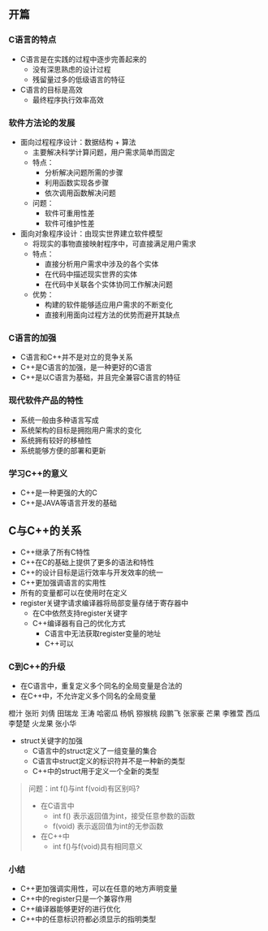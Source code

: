 <!--
 * @Author: your name
 * @Date: 2021-09-16 16:12:02
 * @LastEditTime: 2021-09-28 10:31:43
 * @LastEditors: Please set LastEditors
 * @Description: In User Settings Edit
 * @FilePath: /WorkSpace/C/C进阶/0开篇.md
-->


## 开篇

### C语言的特点

- C语言是在实践的过程中逐步完善起来的
  - 没有深思熟虑的设计过程
  - 残留量过多的低级语言的特征
- C语言的目标是高效
  - 最终程序执行效率高效

### 软件方法论的发展

- 面向过程程序设计：数据结构 + 算法
  - 主要解决科学计算问题，用户需求简单而固定
  - 特点：
    - 分析解决问题所需的步骤
    - 利用函数实现各步骤
    - 依次调用函数解决问题
  - 问题：
    - 软件可重用性差
    - 软件可维护性差
- 面向对象程序设计：由现实世界建立软件模型
  - 将现实的事物直接映射程序中，可直接满足用户需求
  - 特点： 
    - 直接分析用户需求中涉及的各个实体
    - 在代码中描述现实世界的实体
    - 在代码中关联各个实体协同工作解决问题
  - 优势：
    - 构建的软件能够适应用户需求的不断变化
    - 直接利用面向过程方法的优势而避开其缺点

### C语言的加强

- C语言和C++并不是对立的竞争关系
- C++是C语言的加强，是一种更好的C语言
- C++是以C语言为基础，并且完全兼容C语言的特征

### 现代软件产品的特性

- 系统一般由多种语言写成
- 系统架构的目标是拥抱用户需求的变化
- 系统拥有较好的移植性
- 系统能够方便的部署和更新

### 学习C++的意义

- C++是一种更强的大的C
- C++是JAVA等语言开发的基础

## C与C++的关系

- C++继承了所有C特性
- C++在C的基础上提供了更多的语法和特性
- C++的设计目标是运行效率与开发效率的统一
- C++更加强调语言的实用性
- 所有的变量都可以在使用时在定义
- register关键字请求编译器将局部变量存储于寄存器中
  - 在C中依然支持register关键字
  - C++编译器有自己的优化方式
    - C语言中无法获取register变量的地址
    - C++可以

### C到C++的升级

- 在C语言中，重复定义多个同名的全局变量是合法的
- 在C++中，不允许定义多个同名的全局变量

橙汁    张珩  刘倩  田瑞龙 王涛
哈密瓜  杨帆
猕猴桃  段鹏飞  张家豪
芒果    李雅萱 
西瓜    李楚楚 
火龙果  张小华

- struct关键字的加强
  - C语言中的struct定义了一组变量的集合
  - C语言中struct定义的标识符并不是一种新的类型
  - C++中的struct用于定义一个全新的类型

> 问题：int f()与int f(void)有区别吗?
> - 在C语言中
>   - int f() 表示返回值为int，接受任意参数的函数
>   - f(void) 表示返回值为int的无参函数
> - 在C++中
>   - int f()与f(void)具有相同意义

### 小结

- C++更加强调实用性，可以在任意的地方声明变量
- C++中的register只是一个兼容作用
- C++编译器能够更好的进行优化
- C++中的任意标识符都必须显示的指明类型
